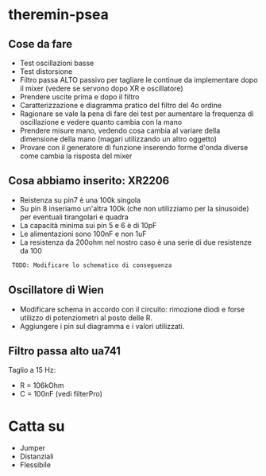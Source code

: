 # theremin-psea

## Cose da fare

 - Test oscillazioni basse
 - Test distorsione
 - Filtro passa ALTO passivo per tagliare le continue da implementare dopo il mixer (vedere se servono dopo XR e oscillatore)
 - Prendere uscite prima e dopo il filtro
 - Caratterizzazione e diagramma pratico del filtro del 4o ordine
 - Ragionare se vale la pena di fare dei test per aumentare la frequenza di oscillazione e vedere quanto cambia con la mano
 - Prendere misure mano, vedendo cosa cambia al variare della dimensione della mano (magari utilizzando un altro oggetto)
 - Provare con il generatore di funzione inserendo forme d'onda diverse come cambia la risposta del mixer


## Cosa abbiamo inserito: XR2206

- Reistenza su pin7 è una 100k singola
- Su pin 8 inseriamo un'altra 100k (che non utilizziamo per la sinusoide) per eventuali tirangolari e quadra
- La capacità minima sui pin 5 e 6 è di 10pF
- Le alimentazioni sono 100nF e non 1uF
- La resistenza da 200ohm nel nostro caso è una serie di due resistenze da 100

```bash
 TODO: Modificare lo schematico di conseguenza
```

## Oscillatore di Wien

- Modificare schema in accordo con il circuito: rimozione diodi e forse utilizzo di potenziometri al posto delle R.
- Aggiungere i pin sul diagramma e i valori utilizzati.

## Filtro passa alto ua741
 Taglio a 15 Hz:
 - R = 106kOhm
 - C = 100nF
 (vedi filterPro)

# Catta su
- Jumper
- Distanziali
- Flessibile
